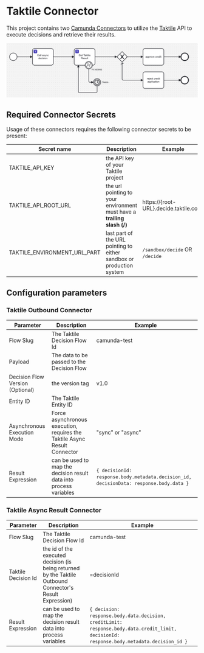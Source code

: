 # Taktile Connector

This project contains two [Camunda Connectors](https://docs.camunda.io/docs/next/components/connectors/introduction-to-connectors/) to utilize the [Taktile](https://taktile.com) API to execute decisions and retrieve their results.

![Taktile Async Call](img/taktileAsyncCall.png)

## Required Connector Secrets
Usage of these connectors requires the following connector secrets to be present:

| Secret name | Description  |  Example |
|---|---|---|
|TAKTILE_API_KEY | the API key of your Taktile project | |
|TAKTILE_API_ROOT_URL|the url pointing to your environment must have a **trailing slash (/)**| https://{root-URL}.decide.taktile.com/ |
|TAKTILE_ENVIRONMENT_URL_PART| last part of the URL pointing to either sandbox or production system | ```/sandbox/decide``` OR ```/decide``` |


## Configuration parameters

### Taktile Outbound Connector

| Parameter | Description  |  Example |
|---|---|---|
| Flow Slug |  The Taktile Decision Flow Id | camunda-test  |
| Payload |  The data to be passed to the Decision Flow |  |
| Decision Flow Version (Optional)  |  the version tag | v1.0 |
| Entity ID | The Taktile Entity ID | |
| Asynchronous Execution Mode | Force asynchronous execution, requires the Taktile Async Result Connector | "sync" or "async" |
| Result Expression  |  can be used to map the decision result data into process variables |   ```{ decisionId: response.body.metadata.decision_id, decisionData: response.body.data }```|


### Taktile Async Result Connector

| Parameter | Description  |  Example |
|---|---|---|
| Flow Slug  |  The Taktile Decision Flow Id | camunda-test  |
|  Taktile Decision Id |  the id of the executed decision (is being returned by the Taktile Outbound Connector's Result Expression) |  =decisionId |
| Result Expression  |  can be used to map the decision result data into process variables | ```{ decision: response.body.data.decision, creditLimit: response.body.data.credit_limit, decisionId: response.body.metadata.decision_id } ``` |
